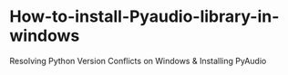 # How-to-install-Pyaudio-library-in-windows
Resolving Python Version Conflicts on Windows &amp; Installing PyAudio
